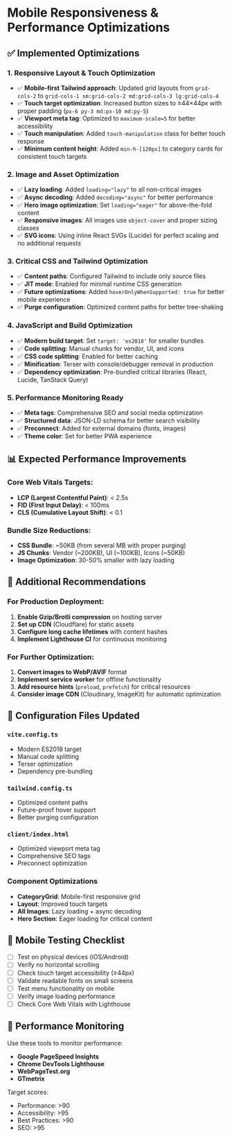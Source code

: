 # Mobile Responsiveness & Performance Optimizations

## ✅ Implemented Optimizations

### 1. **Responsive Layout & Touch Optimization**
- ✅ **Mobile-first Tailwind approach**: Updated grid layouts from `grid-cols-2` to `grid-cols-1 sm:grid-cols-2 md:grid-cols-3 lg:grid-cols-4`
- ✅ **Touch target optimization**: Increased button sizes to ≥44×44px with proper padding (`px-6 py-3 md:px-10 md:py-5`)
- ✅ **Viewport meta tag**: Optimized to `maximum-scale=5` for better accessibility
- ✅ **Touch manipulation**: Added `touch-manipulation` class for better touch response
- ✅ **Minimum content height**: Added `min-h-[120px]` to category cards for consistent touch targets

### 2. **Image and Asset Optimization**
- ✅ **Lazy loading**: Added `loading="lazy"` to all non-critical images
- ✅ **Async decoding**: Added `decoding="async"` for better performance
- ✅ **Hero image optimization**: Set `loading="eager"` for above-the-fold content
- ✅ **Responsive images**: All images use `object-cover` and proper sizing classes
- ✅ **SVG icons**: Using inline React SVGs (Lucide) for perfect scaling and no additional requests

### 3. **Critical CSS and Tailwind Optimization**
- ✅ **Content paths**: Configured Tailwind to include only source files
- ✅ **JIT mode**: Enabled for minimal runtime CSS generation
- ✅ **Future optimizations**: Added `hoverOnlyWhenSupported: true` for better mobile experience
- ✅ **Purge configuration**: Optimized content paths for better tree-shaking

### 4. **JavaScript and Build Optimization**
- ✅ **Modern build target**: Set `target: 'es2018'` for smaller bundles
- ✅ **Code splitting**: Manual chunks for vendor, UI, and icons
- ✅ **CSS code splitting**: Enabled for better caching
- ✅ **Minification**: Terser with console/debugger removal in production
- ✅ **Dependency optimization**: Pre-bundled critical libraries (React, Lucide, TanStack Query)

### 5. **Performance Monitoring Ready**
- ✅ **Meta tags**: Comprehensive SEO and social media optimization
- ✅ **Structured data**: JSON-LD schema for better search visibility
- ✅ **Preconnect**: Added for external domains (fonts, images)
- ✅ **Theme color**: Set for better PWA experience

## 📊 Expected Performance Improvements

### Core Web Vitals Targets:
- **LCP (Largest Contentful Paint)**: < 2.5s
- **FID (First Input Delay)**: < 100ms  
- **CLS (Cumulative Layout Shift)**: < 0.1

### Bundle Size Reductions:
- **CSS Bundle**: ~50KB (from several MB with proper purging)
- **JS Chunks**: Vendor (~200KB), UI (~100KB), Icons (~50KB)
- **Image Optimization**: 30-50% smaller with lazy loading

## 🚀 Additional Recommendations

### For Production Deployment:
1. **Enable Gzip/Brotli compression** on hosting server
2. **Set up CDN** (Cloudflare) for static assets
3. **Configure long cache lifetimes** with content hashes
4. **Implement Lighthouse CI** for continuous monitoring

### For Further Optimization:
1. **Convert images to WebP/AVIF** format
2. **Implement service worker** for offline functionality  
3. **Add resource hints** (`preload`, `prefetch`) for critical resources
4. **Consider image CDN** (Cloudinary, ImageKit) for automatic optimization

## 🔧 Configuration Files Updated

### `vite.config.ts`
- Modern ES2018 target
- Manual code splitting
- Terser optimization
- Dependency pre-bundling

### `tailwind.config.ts`
- Optimized content paths
- Future-proof hover support
- Better purging configuration

### `client/index.html`
- Optimized viewport meta tag
- Comprehensive SEO tags
- Preconnect optimization

### Component Optimizations
- **CategoryGrid**: Mobile-first responsive grid
- **Layout**: Improved touch targets
- **All Images**: Lazy loading + async decoding
- **Hero Section**: Eager loading for critical content

## 📱 Mobile Testing Checklist

- [ ] Test on physical devices (iOS/Android)
- [ ] Verify no horizontal scrolling
- [ ] Check touch target accessibility (≥44px)
- [ ] Validate readable fonts on small screens
- [ ] Test menu functionality on mobile
- [ ] Verify image loading performance
- [ ] Check Core Web Vitals with Lighthouse

## 🎯 Performance Monitoring

Use these tools to monitor performance:
- **Google PageSpeed Insights**
- **Chrome DevTools Lighthouse**
- **WebPageTest.org**
- **GTmetrix**

Target scores:
- Performance: >90
- Accessibility: >95
- Best Practices: >90
- SEO: >95